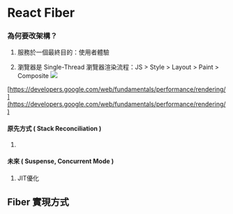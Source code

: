
# React Fiber

### 為何要改架構？
1. 服務於一個最終目的：使用者體驗

3. 瀏覽器是 Single-Thread
瀏覽器渲染流程：JS > Style > Layout > Paint > Composite
![](https://miro.medium.com/max/2186/0*_qpgAjv7U3Q3X6k1.jpg)

[https://developers.google.com/web/fundamentals/performance/rendering/](https://developers.google.com/web/fundamentals/performance/rendering/)

#### 原先方式 ( Stack Reconciliation )
1. 
#### 未來 ( Suspense, Concurrent Mode )
1. JIT優化
## Fiber 實現方式
  
<!--stackedit_data:
eyJoaXN0b3J5IjpbLTE2NzY0MzQyNzYsLTEyMDQ1MDY0ODcsLT
E1OTE5Mzk0MjldfQ==
-->